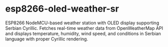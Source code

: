 # esp8266-oled-weather-sr
ESP8266 NodeMCU-based weather station with OLED display supporting Serbian Cyrillic. Fetches real-time weather data from OpenWeatherMap API and displays temperature, humidity, wind speed, and conditions in Serbian language with proper Cyrillic rendering.
